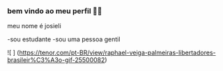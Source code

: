 ### bem vindo ao meu perfil 🥇💙

meu nome é josieli

-sou estudante
-sou uma pessoa gentil

![ ] (https://tenor.com/pt-BR/view/raphael-veiga-palmeiras-libertadores-brasileir%C3%A3o-gif-25500082)

